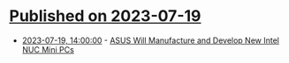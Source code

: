 # [Published on 2023-07-19](index.md)

* [2023-07-19, 14:00:00](https://hardware.slashdot.org/story/23/07/19/111243/asus-will-manufacture-and-develop-new-intel-nuc-mini-pcs?utm_source=rss1.0mainlinkanon&utm_medium=feed) - [ASUS Will Manufacture and Develop New Intel NUC Mini PCs](https://hardware.slashdot.org/story/23/07/19/111243/asus-will-manufacture-and-develop-new-intel-nuc-mini-pcs?utm_source=rss1.0mainlinkanon&utm_medium=feed)
